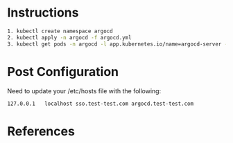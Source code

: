 Instructions
============
```bash
1. kubectl create namespace argocd
2. kubectl apply -n argocd -f argocd.yml
3. kubectl get pods -n argocd -l app.kubernetes.io/name=argocd-server -o name | cut -d'/' -f 2
```


Post Configuration
==================
Need to update your /etc/hosts file with the following:
```bash
127.0.0.1   localhost sso.test-test.com argocd.test-test.com
```

References
==========

